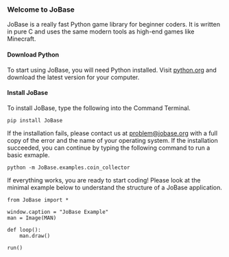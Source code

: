 ### Welcome to JoBase
JoBase is a really fast Python game library for beginner coders.
It is written in pure C and uses the same modern tools as high-end games like Minecraft.

#### Download Python
To start using JoBase, you will need Python installed.
Visit [python.org](https://www.python.org/downloads) and download the latest version for your computer.

#### Install JoBase
To install JoBase, type the following into the Command Terminal.

```
pip install JoBase
```

If the installation fails, please contact us at <problem@jobase.org> with a full copy of the error and the name of your operating system.
If the installation succeeded, you can continue by typing the following command to run a basic exmaple.

```
python -m JoBase.examples.coin_collector
```

If everything works, you are ready to start coding!
Please look at the minimal example below to understand the structure of a JoBase application.

```
from JoBase import *

window.caption = "JoBase Example"
man = Image(MAN)

def loop():
    man.draw()

run()
```
